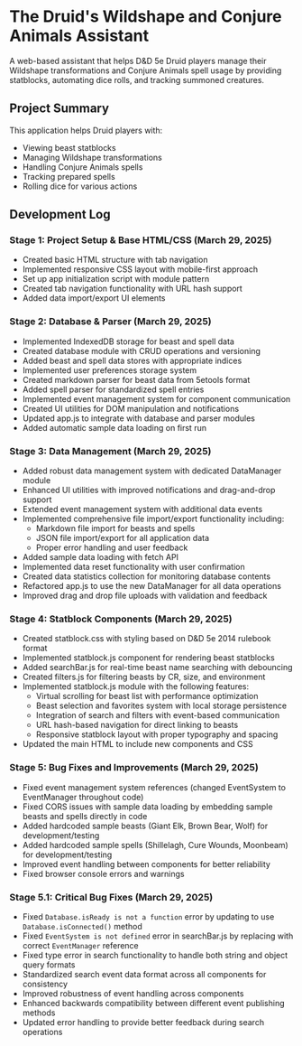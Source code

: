 # The Druid's Wildshape and Conjure Animals Assistant

A web-based assistant that helps D&D 5e Druid players manage their Wildshape transformations and Conjure Animals spell usage by providing statblocks, automating dice rolls, and tracking summoned creatures.

## Project Summary

This application helps Druid players with:
- Viewing beast statblocks
- Managing Wildshape transformations
- Handling Conjure Animals spells
- Tracking prepared spells
- Rolling dice for various actions

## Development Log

### Stage 1: Project Setup & Base HTML/CSS (March 29, 2025)
- Created basic HTML structure with tab navigation
- Implemented responsive CSS layout with mobile-first approach
- Set up app initialization script with module pattern
- Created tab navigation functionality with URL hash support
- Added data import/export UI elements

### Stage 2: Database & Parser (March 29, 2025)
- Implemented IndexedDB storage for beast and spell data
- Created database module with CRUD operations and versioning
- Added beast and spell data stores with appropriate indices
- Implemented user preferences storage system
- Created markdown parser for beast data from 5etools format
- Added spell parser for standardized spell entries
- Implemented event management system for component communication
- Created UI utilities for DOM manipulation and notifications
- Updated app.js to integrate with database and parser modules
- Added automatic sample data loading on first run

### Stage 3: Data Management (March 29, 2025)
- Added robust data management system with dedicated DataManager module
- Enhanced UI utilities with improved notifications and drag-and-drop support
- Extended event management system with additional data events
- Implemented comprehensive file import/export functionality including:
  - Markdown file import for beasts and spells
  - JSON file import/export for all application data
  - Proper error handling and user feedback
- Added sample data loading with fetch API
- Implemented data reset functionality with user confirmation
- Created data statistics collection for monitoring database contents
- Refactored app.js to use the new DataManager for all data operations
- Improved drag and drop file uploads with validation and feedback

### Stage 4: Statblock Components (March 29, 2025)
- Created statblock.css with styling based on D&D 5e 2014 rulebook format
- Implemented statblock.js component for rendering beast statblocks
- Added searchBar.js for real-time beast name searching with debouncing
- Created filters.js for filtering beasts by CR, size, and environment
- Implemented statblock.js module with the following features:
  - Virtual scrolling for beast list with performance optimization
  - Beast selection and favorites system with local storage persistence
  - Integration of search and filters with event-based communication
  - URL hash-based navigation for direct linking to beasts
  - Responsive statblock layout with proper typography and spacing
- Updated the main HTML to include new components and CSS

### Stage 5: Bug Fixes and Improvements (March 29, 2025)
- Fixed event management system references (changed EventSystem to EventManager throughout code)
- Fixed CORS issues with sample data loading by embedding sample beasts and spells directly in code
- Added hardcoded sample beasts (Giant Elk, Brown Bear, Wolf) for development/testing
- Added hardcoded sample spells (Shillelagh, Cure Wounds, Moonbeam) for development/testing
- Improved event handling between components for better reliability
- Fixed browser console errors and warnings

### Stage 5.1: Critical Bug Fixes (March 29, 2025)
- Fixed `Database.isReady is not a function` error by updating to use `Database.isConnected()` method
- Fixed `EventSystem is not defined` error in searchBar.js by replacing with correct `EventManager` reference
- Fixed type error in search functionality to handle both string and object query formats
- Standardized search event data format across all components for consistency
- Improved robustness of event handling across components
- Enhanced backwards compatibility between different event publishing methods
- Updated error handling to provide better feedback during search operations
